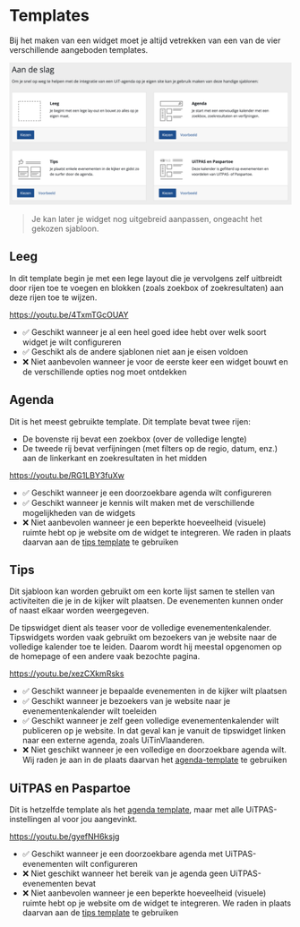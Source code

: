 # Templates

Bij het maken van een widget moet je altijd vetrekken van een van de vier verschillende aangeboden templates.

![templates](.././assets/images/templates.png)

> Je kan later je widget nog uitgebreid aanpassen, ongeacht het gekozen sjabloon.

## Leeg

In dit template begin je met een lege layout die je vervolgens zelf uitbreidt door rijen toe te voegen en blokken (zoals zoekbox of zoekresultaten) aan deze rijen toe te wijzen.

<https://youtu.be/4TxmTGcOUAY>

* ✅ Geschikt wanneer je al een heel goed idee hebt over welk soort widget je wilt configureren
* ✅ Geschikt als de andere sjablonen niet aan je eisen voldoen
* ❌ Niet aanbevolen wanneer je voor de eerste keer een widget bouwt en de verschillende opties nog moet ontdekken

## Agenda

Dit is het meest gebruikte template. Dit template bevat twee rijen:

* De bovenste rij bevat een zoekbox (over de volledige lengte)
* De tweede rij bevat verfijningen (met filters op de regio, datum, enz.) aan de linkerkant en zoekresultaten in het midden

<https://youtu.be/RG1LBY3fuXw>

* ✅ Geschikt wanneer je een doorzoekbare agenda wilt configureren
* ✅ Geschikt wanneer je kennis wilt maken met de verschillende mogelijkheden van de widgets
* ❌ Niet aanbevolen wanneer je een beperkte hoeveelheid (visuele) ruimte hebt op je website om de widget te integreren. We raden in plaats daarvan aan de [tips template](#Tips) te gebruiken

## Tips

Dit sjabloon kan worden gebruikt om een korte lijst samen te stellen van activiteiten die je in de kijker wilt plaatsen. De evenementen kunnen onder of naast elkaar worden weergegeven.

De tipswidget dient als teaser voor de volledige evenementenkalender. Tipswidgets worden vaak gebruikt om bezoekers van je website naar de volledige kalender toe te leiden. Daarom wordt hij meestal opgenomen op de homepage of een andere vaak bezochte pagina.

<https://youtu.be/xezCXkmRsks>

* ✅ Geschikt wanneer je bepaalde evenementen in de kijker wilt plaatsen
* ✅ Geschikt wanneer je bezoekers van je website naar je evenementenkalender wilt toeleiden
* ✅ Geschikt wanneer je zelf geen volledige evenementenkalender wilt publiceren op je website. In dat geval kan je vanuit de tipswidget linken naar een externe agenda, zoals UiTinVlaanderen.
* ❌ Niet geschikt wanneer je een volledige en doorzoekbare agenda wilt. Wij raden je aan in de plaats daarvan het [agenda-template](#Agenda) te gebruiken

## UiTPAS en Paspartoe

Dit is hetzelfde template als het [agenda template](#Agenda), maar met alle UiTPAS-instellingen al voor jou aangevinkt.

<https://youtu.be/gyefNH6ksjg>

* ✅ Geschikt wanneer je een doorzoekbare agenda met UiTPAS-evenementen wilt configureren
* ❌ Niet geschikt wanneer het bereik van je agenda geen UiTPAS-evenementen bevat
* ❌ Niet aanbevolen wanneer je een beperkte hoeveelheid (visuele) ruimte hebt op je website om de widget te integreren. We raden in plaats daarvan aan de [tips template](#Tips) te gebruiken
